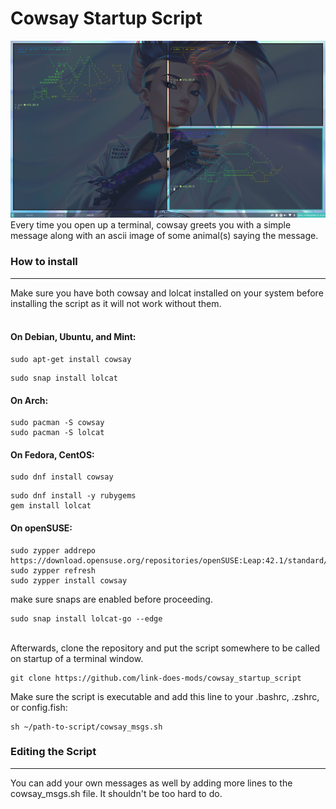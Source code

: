 # Cowsay Startup Script
![screenshot](https://github.com/link-does-mods/cowsay_startup_script/blob/main/Screenshot.png?raw=true)
Every time you open up a terminal, cowsay greets you with a simple message along with an ascii image of some animal(s) saying the message.
### How to install
---
Make sure you have both cowsay and lolcat installed on your system before installing the script as it will not work without them. <br><br>
#### On Debian, Ubuntu, and Mint:
```
sudo apt-get install cowsay
```
```
sudo snap install lolcat
```
#### On Arch:
```
sudo pacman -S cowsay
sudo pacman -S lolcat
```
#### On Fedora, CentOS:
```
sudo dnf install cowsay
```
```
sudo dnf install -y rubygems
gem install lolcat
```
#### On openSUSE:
```
sudo zypper addrepo https://download.opensuse.org/repositories/openSUSE:Leap:42.1/standard/openSUSE:Leap:42.1.repo
sudo zypper refresh
sudo zypper install cowsay
```
make sure snaps are enabled before proceeding.
```
sudo snap install lolcat-go --edge
``` 
<br> Afterwards, clone the repository and put the script somewhere to be called on startup of a terminal window.
```
git clone https://github.com/link-does-mods/cowsay_startup_script
```
Make sure the script is executable and add this line to your .bashrc, .zshrc, or config.fish:
```
sh ~/path-to-script/cowsay_msgs.sh
```
### Editing the Script
---
You can add your own messages as well by adding more lines to the cowsay_msgs.sh file. It shouldn't be too hard to do.

